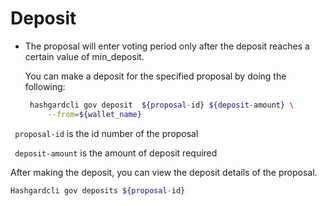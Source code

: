 # Deposit

- The proposal will enter voting period only after the deposit reaches a certain value of min_deposit.

  You can make a deposit for the specified proposal by doing the following:

  ```bash
   hashgardcli gov deposit  ${proposal-id} ${deposit-amount} \
       --from=${wallet_name} 
  ```

  

` proposal-id` is the id number of the proposal

` deposit-amount` is the amount of deposit required

After making the deposit, you can view the deposit details of the proposal.

  ```bash
  Hashgardcli gov deposits ${proposal-id}
  ```

